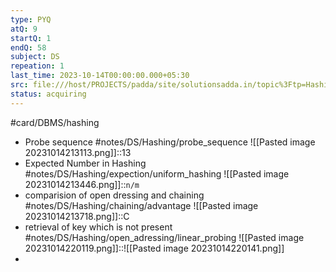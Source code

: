 ```yaml
---
type: PYQ
atQ: 9
startQ: 1
endQ: 58
subject: DS
repeation: 1
last_time: 2023-10-14T00:00:00.000+05:30
src: file:///host/PROJECTS/padda/site/solutionsadda.in/topic%3Ftp=Hashing.html
status: acquiring
---
```

#card/DBMS/hashing  
- Probe sequence #notes/DS/Hashing/probe_sequence ![[Pasted image 20231014213113.png]]::13 <!--SR:!2023-11-02,4,270-->
- Expected Number in Hashing #notes/DS/Hashing/expection/uniform_hashing ![[Pasted image 20231014213446.png]]::`n/m` <!--SR:!2023-11-02,4,270-->
- comparision of open dressing and chaining #notes/DS/Hashing/chaining/advantage ![[Pasted image 20231014213718.png]]::C <!--SR:!2023-11-02,4,270-->
- retrieval of key which is not present #notes/DS/Hashing/open_adressing/linear_probing ![[Pasted image 20231014220119.png]]::![[Pasted image 20231014220141.png]] <!--SR:!2023-11-02,3,250-->
- 